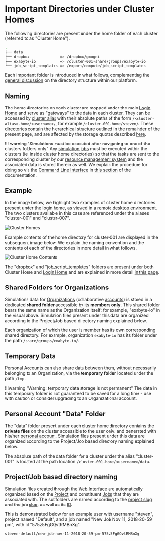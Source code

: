 # Important Directories under Cluster Homes

The following directories are present under the home folder of each cluster (referred to as "Cluster Home").

```bash
.
├── data
├── dropbox              => /dropbox/gmogni
├── exabyte-io           => /cluster-001-share/groups/exabyte-io
└── job_script_templates => /export/compute/job_script_templates
```

Each important folder is introduced in what follows, complementing the [general discussion](../../data-on-disk/directories.md) on the directory structure within our platform.

## Naming

The home directories on each cluster are mapped under the main [Login Home](../login/directories.md) and serve as "gateways" to the data in each cluster. They can be accessed by [cluster alias](overview.md#cluster-aliases) with their absolute paths of the form `/<cluster-alias>-home/<username>/`, for example `/cluster-001-home/steven/`.  These directories contain the hierarchical structure outlined in the remainder of the present page, and are affected by the storage quotas described [here](../../data-on-disk/quotas.md).

!!! warning "Simulations must be executed after navigating to one of the clusters folders only"
    Any [simulation jobs](../../jobs/overview.md) must be executed within the clusters (ie. inside cluster home directories) so that the tasks are sent to the corresponding cluster by our [resource management system](../resource/overview.md) and the associated data is stored therein as well. We explain the procedure for doing so via the [Command Line Interface](../../cli/overview.md) in [this section](../../jobs-cli/overview.md) of the documentation.

## Example

In the image below, we highlight two examples of cluster home directories present under the login home, as viewed in a [remote desktop environment](../../remote-connection/remote-desktop.md). The two clusters available in this case are referenced under the aliases "cluster-001" and "cluster-007". 

![Cluster Homes](/images/infrastructure/cluster-homes.png "Cluster Homes")

Example contents of the home directory for cluster-001 are displayed in the subsequent image below. We explain the naming convention and the contents of each of the directories in more detail in what follows. 

![Cluster Home Contents](/images/infrastructure/cluster-home-content.png "Cluster Home Contents")

The "dropbox" and "job_script_templates" folders are present under both Cluster Home and [Login Home](../login/directories.md) and are explained in more detail [in this page](../../data-on-disk/directories.md).
    
## Shared Folders for Organizations

Simulations data for [Organizations](../../collaboration/organizations/overview.md) (collaborative [accounts](../../accounts/overview.md)) is stored in a dedicated **shared folder** accessible by its **members only**. This shared folder bears the same name as the Organization itself: for example, "exabyte-io" in the visual above.  Simulation files present under this data are organized according to the Project/Job based directory naming explained below.

Each organization of which the user is member has its own corresponding shared directory. For example, organization `exabyte-io` has its folder under the path `/share/groups/exabyte-io/`.

## Temporary Data
 
Personal Accounts can also share data between them, without necessarily belonging to an Organization, via the **temporary folder** located under the path `/tmp`.

!!!warning "Warning: temporary data storage is not permanent"
    The data in this temporary folder is not guaranteed to be saved for a long time - use with caution or consider upgrading to an Organizational account.

## Personal Account "Data" Folder

The "data" folder present under each cluster home directory contains the **private files** on the cluster accessible to the user only, and generated with his/her [personal account](../../accounts/overview.md). Simulation files present under this data are organized according to the Project/Job based directory naming explained below.

The absolute path of the data folder for a cluster under the alias "cluster-001" is located at the path location `/cluster-001-home/<username>/data`.

## Project/Job based directory naming

Simulation files created through the [Web Interface](../../ui/overview.md) are automatically organized based on the [Project](../../jobs/projects.md) and constituent [Jobs](../../jobs/overview.md) that they are associated with. The subfolders are named according to the [project slug](../../jobs/projects.md#slug) and the job [slug](../../entities-general/data.md#slug), as well as its [ID](../../entities-general/data.md#top-level-keywords). 

This is demonstrated below for an example user with username "steven", project named "Default", and a job named "New Job Nov 11, 2018-20-59 pm", with id "575z5FgGQvtRMBnXg".

```bash
steven-default/new-job-nov-11-2018-20-59-pm-575z5FgGQvtRMBnXg
```
